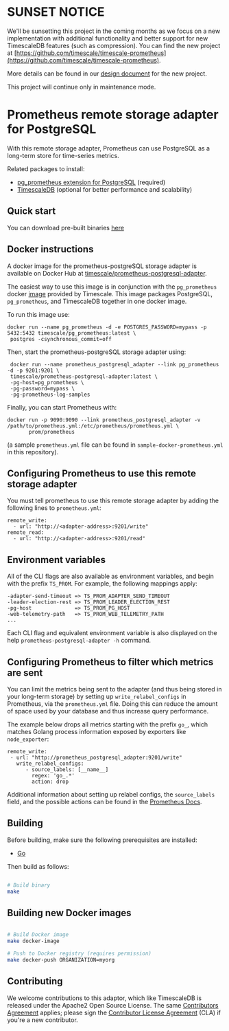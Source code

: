 # **SUNSET NOTICE**

We'll be sunsetting this project in the coming months as we focus on a new implementation with additional functionality
and better support for new TimescaleDB features (such as compression). You can find the new project at
[https://github.com/timescale/timescale-prometheus](https://github.com/timescale/timescale-prometheus).

More details can be found in our [design document](https://tsdb.co/prom-design-doc) for the new project.

This project will continue only in maintenance mode.

# Prometheus remote storage adapter for PostgreSQL

With this remote storage adapter, Prometheus can use PostgreSQL as a long-term store for time-series metrics.

Related packages to install:
- [pg_prometheus extension for PostgreSQL](https://github.com/timescale/pg_prometheus) (required)
- [TimescaleDB](https://github.com/timescale/timescaledb) (optional
for better performance and scalability)

## Quick start

You can download pre-built binaries [here](https://github.com/timescale/prometheus-postgresql-adapter/releases)

## Docker instructions

A docker image for the prometheus-postgreSQL storage adapter is available
on Docker Hub at [timescale/prometheus-postgresql-adapter](https://hub.docker.com/r/timescale/prometheus-postgresql-adapter/).

The easiest way to use this image is in conjunction with the `pg_prometheus`
docker [image](https://hub.docker.com/r/timescale/pg_prometheus/) provided by Timescale.
This image packages PostgreSQL, `pg_prometheus`, and TimescaleDB together in one
docker image.

To run this image use:
```
docker run --name pg_prometheus -d -e POSTGRES_PASSWORD=mypass -p 5432:5432 timescale/pg_prometheus:latest \
 postgres -csynchronous_commit=off
```

Then, start the prometheus-postgreSQL storage adapter using:
```
 docker run --name prometheus_postgresql_adapter --link pg_prometheus -d -p 9201:9201 \
 timescale/prometheus-postgresql-adapter:latest \
 -pg-host=pg_prometheus \
 -pg-password=mypass \
 -pg-prometheus-log-samples
```

Finally, you can start Prometheus with:
```
docker run -p 9090:9090 --link prometheus_postgresql_adapter -v /path/to/prometheus.yml:/etc/prometheus/prometheus.yml \
       prom/prometheus
```
(a sample `prometheus.yml` file can be found in `sample-docker-prometheus.yml` in this repository).

## Configuring Prometheus to use this remote storage adapter

You must tell prometheus to use this remote storage adapter by adding the
following lines to `prometheus.yml`:
```
remote_write:
  - url: "http://<adapter-address>:9201/write"
remote_read:
  - url: "http://<adapter-address>:9201/read"
```

## Environment variables

All of the CLI flags are also available as environment variables, and begin with the prefix `TS_PROM`.
For example, the following mappings apply:

```
-adapter-send-timeout => TS_PROM_ADAPTER_SEND_TIMEOUT
-leader-election-rest => TS_PROM_LEADER_ELECTION_REST
-pg-host              => TS_PROM_PG_HOST
-web-telemetry-path   => TS_PROM_WEB_TELEMETRY_PATH
...
```

Each CLI flag and equivalent environment variable is also displayed on the help `prometheus-postgresql-adapter -h` command.

## Configuring Prometheus to filter which metrics are sent

You can limit the metrics being sent to the adapter (and thus being stored in your long-term storage) by 
setting up `write_relabel_configs` in Prometheus, via the `prometheus.yml` file.
Doing this can reduce the amount of space used by your database and thus increase query performance. 

The example below drops all metrics starting with the prefix `go_`, which matches Golang process information
exposed by exporters like `node_exporter`:

```
remote_write:
 - url: "http://prometheus_postgresql_adapter:9201/write"
   write_relabel_configs:
      - source_labels: [__name__]
        regex: 'go_.*'
        action: drop
```

Additional information about setting up relabel configs, the `source_labels` field, and the possible actions can be found in the [Prometheus Docs](https://prometheus.io/docs/prometheus/latest/configuration/configuration/#remote_write).

## Building

Before building, make sure the following prerequisites are installed:

* [Go](https://golang.org/dl/)

Then build as follows:

```bash

# Build binary
make
```

## Building new Docker images

```bash

# Build Docker image
make docker-image

# Push to Docker registry (requires permission)
make docker-push ORGANIZATION=myorg
```

## Contributing

We welcome contributions to this adaptor, which like TimescaleDB is released under the Apache2 Open Source License.  The same [Contributors Agreement](//github.com/timescale/timescaledb/blob/master/CONTRIBUTING.md) applies; please sign the [Contributor License Agreement](https://cla-assistant.io/timescale/prometheus-postgresql-adapter) (CLA) if you're a new contributor.
